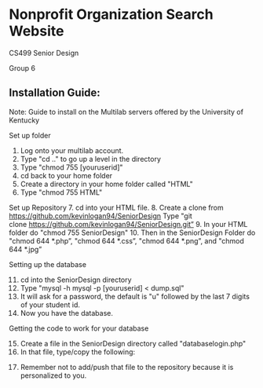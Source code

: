 # Nonprofit Organization Search Website
CS499 Senior Design

Group 6

## Installation Guide:

Note: Guide to install on the Multilab servers offered by the University of Kentucky

Set up folder
1.   Log onto your multilab account. 
2.   Type "cd .." to go up a level in the directory
3.   Type "chmod 755 [youruserid]"
4.   cd back to your home folder
5.   Create a directory in your home folder called "HTML"
6.   Type "chmod 755 HTML"

Set up Repository
7. cd into your HTML file.
8. Create a clone from https://github.com/kevinlogan94/SeniorDesign
	Type "git clone https://github.com/kevinlogan94/SeniorDesign.git”
9.   In your HTML folder do "chmod 755 SeniorDesign"
10. Then in the SeniorDesign Folder do "chmod 644 *.php”, "chmod 644 *.css”, "chmod 644 *.png”, and "chmod 644 *.jpg”

Setting up the database

11.    cd into the SeniorDesign directory
12.    Type "mysql -h mysql -p [youruserid] < dump.sql"
13.    It will ask for a password, the default is "u" followed by the last 7 digits of your student id.
14.    Now you have the database.

Getting the code to work for your database

15.    Create a file in the SeniorDesign directory called "databaselogin.php"
16.  In that file, type/copy the following:

<?php
$db_username = "[userid]";
$db_password = "[your mysql password]";
$database = "[userid]";
$server = "mysql";
?>

17.  Remember not to add/push that file to the repository because it is personalized to you.


